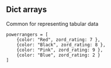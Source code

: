 ##  Dict arrays

Common for representing tabular data

    powerrangers = [
        {color: "Red", zord_rating: 7 },
        {color: "Black", zord_rating: 8 },
        {color: "Pink", zord_rating: 9 },
        {color: "Blue", zord_rating: 2 }
    ]
